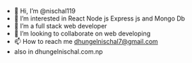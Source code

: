 - 👋 Hi, I’m @nischal119
- 👀 I’m interested in React Node js Express js and Mongo Db
- 🌱 I’m a full stack web developer
- 💞️ I’m looking to collaborate on web developing
- 📫 How to reach me dhungelnischal7@gmail.com
- also in dhungelnischal.com.np

<!---
nischal119/nischal119 is a ✨ special ✨ repository because its `README.md` (this file) appears on your GitHub profile.
You can click the Preview link to take a look at your changes.
--->
